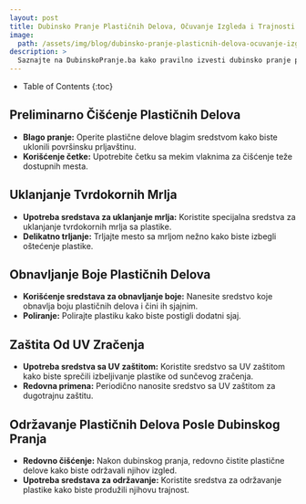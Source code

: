 ```yaml
---
layout: post
title: Dubinsko Pranje Plastičnih Delova, Očuvanje Izgleda i Trajnosti
image: 
  path: /assets/img/blog/dubinsko-pranje-plasticnih-delova-ocuvanje-izgleda-i-trajnosti_dubinsko-pranje-ba.png
description: >
  Saznajte na DubinskoPranje.ba kako pravilno izvesti dubinsko pranje plastičnih delova vašeg automobila. Saveti za uklanjanje mrlja, obnavljanje boje i produženje trajnosti plastike.
---
```



- Table of Contents
{:toc}


## Preliminarno Čišćenje Plastičnih Delova

- **Blago pranje:** Operite plastične delove blagim sredstvom kako biste uklonili površinsku prljavštinu.
- **Korišćenje četke:** Upotrebite četku sa mekim vlaknima za čišćenje teže dostupnih mesta.

## Uklanjanje Tvrdokornih Mrlja

- **Upotreba sredstava za uklanjanje mrlja:** Koristite specijalna sredstva za uklanjanje tvrdokornih mrlja sa plastike.
- **Delikatno trljanje:** Trljajte mesto sa mrljom nežno kako biste izbegli oštećenje plastike.

## Obnavljanje Boje Plastičnih Delova

- **Korišćenje sredstava za obnavljanje boje:** Nanesite sredstvo koje obnavlja boju plastičnih delova i čini ih sjajnim.
- **Poliranje:** Polirajte plastiku kako biste postigli dodatni sjaj.

## Zaštita Od UV Zračenja

- **Upotreba sredstva sa UV zaštitom:** Koristite sredstvo sa UV zaštitom kako biste sprečili izbeljivanje plastike od sunčevog zračenja.
- **Redovna primena:** Periodično nanosite sredstvo sa UV zaštitom za dugotrajnu zaštitu.

## Održavanje Plastičnih Delova Posle Dubinskog Pranja

- **Redovno čišćenje:** Nakon dubinskog pranja, redovno čistite plastične delove kako biste održavali njihov izgled.
- **Upotreba sredstava za održavanje:** Koristite sredstva za održavanje plastike kako biste produžili njihovu trajnost.